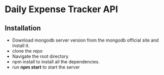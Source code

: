 # Daily Expense Tracker API

## Installation
- Download mongodb server version from the mongodb official site and install it.
- clone the repo
- Navigate the root directory 
- npm install to install all the dependencies.
- run <b>npm start</b> to start the server
